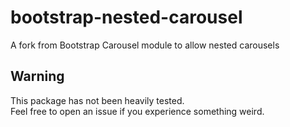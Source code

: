 # bootstrap-nested-carousel
A fork from Bootstrap Carousel module to allow nested carousels


## Warning
This package has not been heavily tested.  
Feel free to open an issue if you experience something weird.

